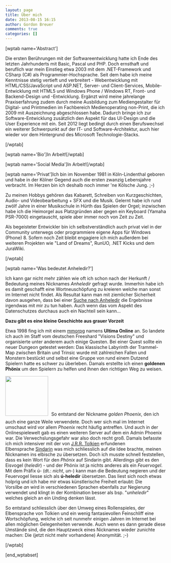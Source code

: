 ```yaml
---
layout: page
title: Über mich
date: 2013-08-15 16:15
author: Gordon Breuer
comments: true
categories: []
---
```

[wptab name='Abstract']

Die ersten Berührungen mit der Softwareentwicklung hatte ich Ende des letzten Jahrhunderts mit Basic, Pascal und PHP. Doch ernsthaft und beruflich war mein Einstieg etwa 2003 mit dem .NET-Framework und CSharp (C#) als Programmier-Hochsprache. Seit dem habe ich meine Kenntnisse stetig vertieft und verbreitert - Webentwicklung mit HTML/CSS/JavaScript und ASP.NET, Server- und Client-Services, Mobile-Entwicklung mit HTML5 und Windows Phone / Windows RT, Front- und Backend-Design und -Entwicklung. Ergänzt wird meine jahrelange Praxiserfahrung zudem durch meine Ausbildung zum Mediengestalter für Digital- und Printmedien im Fachbereich Medienoperating non-Print, die ich 2009 mit Auszeichnung abgeschlossen habe. Dadurch bringe ich zur Software-Entwicklung zusätzlich den Aspekt für das UI-Design und die User Experience mit ein. Seit 2012 liegt bedingt durch einen Berufswechsel ein weiterer Schwerpunkt auf der IT- und Software-Architektur, auch hier wieder vor dem Hintergrund des Microsoft Technologie-Stacks.

[/wptab]

[wptab name='Bio']In Arbeit![/wptab]

[wptab name='Social Media']In Arbeit![/wptab]

[wptab name='Privat']Ich bin im November 1981 in Köln-Lindenthal geboren und habe in der Kölner Gegend auch die ersten zwanzig Lebensjahre verbracht. Im Herzen bin ich deshalb noch immer 'ne Kölsche Jung. ;-)

Zu meinen Hobbys gehören das Kabarett, Schreiben von Kurzgeschichten, Audio- und Videobearbeitung + SFX und die Musik. Gelernt habe ich rund zwölf Jahre in einer Musikschule in Hürth das Spielen der Orgel; inzwischen habe ich die Heimorgel aus Platzgründen aber gegen ein Keyboard (Yamaha PSR-7000) eingetauscht, spiele aber immer noch von Zeit zu Zeit.

Als begeisteter Entwickler bin ich selbstverständlich auch privat viel in der Community unterwegs oder programmiere eigene Apps für Windows (Phone) 8. Sofern noch Zeit bleibt engagiere ich mich außerdem bei weiteren Projekten wie "Land of Dreams", RunUO, .NET Kicks und dem JuraWiki.

[/wptab]

[wptab name='Was bedeutet Anheledir?']

Ich kann gar nicht mehr zählen wie oft ich schon nach der Herkunft / Bedeutung meines Nicknames <em>Anheledir</em> gefragt wurde. Immerhin habe ich es damit geschafft eine Wortneuschöpfung zu kreieren welche man sonst im Internet nicht findet. Als Resultat kann man mit ziemlicher Sicherheit davon ausgehen, dass bei einer <a href="http://www.bing.com/search?setmkt=de-DE&amp;q=anheledir" target="_blank">Suche nach Anheledir</a> die Ergebnisse irgendwas mit mir zu tun haben. Auch wenn das vom Aspekt des Datenschutzes durchaus auch ein Nachteil sein kann...

<strong>Dazu gibt es eine kleine Geschichte aus grauer Vorzeit</strong>

Etwa 1998 fing ich mit einem <a href="http://de.wikipedia.org/wiki/Mmorpg">mmorpg</a> namens <strong>Ultima Online</strong> an. So landete ich auch im Staff vom deutschen Freeshard "Visions Destiny" und organisierte unter anderem auch einige Questen. Bei einer Quest sollte ein neuer Dungeon getestet werden: Das klassische Labyrinth der Trammel-Map zwischen Britain und Trinsic wurde mit zahlreichen Fallen und Monstern bestückt und selbst eine Gruppe von rund einem Dutzend Spielern hatte es schwer zu überleben. Damals erstellte ich einen <strong>goldenen Phönix</strong> um den Spielern zu helfen und ihnen den richtigen Weg zu weisen.

<img class="alignleft" style="margin-right: 10px; margin-bottom: 10px;" alt="" src="http://anheledirwp.blob.core.windows.net/wordpress/2007/08/Critter_Phoenix.jpg" width="134" height="124" border="0" />So entstand der Nickname <em>golden Phoenix</em>, den ich auch eine ganze Weile verwendete. Doch wer sich mal im Internet umschaut wird vor allem <em>Phoenix</em> recht häufig antreffen. Und auch in der Onlinespielewelt gab es einen weiteren Server auf dem ein Admin Phoenix war. Die Verwechslungsgefahr war also doch recht groß. Damals befasste ich mich intensiver mit der von <a href="http://de.wikipedia.org/wiki/J._R._R._Tolkien">J.R.R. Tolkien</a> erfundenen Elbensprache <a href="http://de.wikipedia.org/wiki/Sindarin#Sindarin">Sindarin</a> was mich schliesslich auf die Idee brachte, meinen Nicknamen ins elbische zu übersetzen. Doch ich musste schnell feststellen, dass es kein Wort für den <em>Phönix</em> auf Sindarin gibt. Allerdings gibt es den Eisvogel (<em>heledir</em>) - und der Phönix ist ja nichts anderes als ein <em>Feuervogel</em>. Mit dem Präfix ú- (dt.: <em>nicht</em>, <em>un-</em>) kann man die Bedeutung negieren und der Feuervogel liesse sich als <strong>ú-heledir</strong> übersetzen. Das liest sich noch etwas holprig und ich habe mir etwas künstlerische Freiheit erlaubt: Die Vorsilbe <em>an</em> wird in verschiedenen Sprachen ebenfalls zur Negierung verwendet und klingt in der Kombination besser als bsp. "<em>unheledir</em>" welches gleich an ein <em>Un</em>ding denken lässt.

So entstand schliesslich über den Umweg eines Rollenspieles, der Elbensprache von Tolkien und ein wenig fantasievollen Feinschliff eine Wortschöpfung, welche ich seit nunmehr einigen Jahren im Internet bei allen möglichen Gelegenheiten verwende. Auch wenn es dann gerade diese Umstände sind, die den Hauptzweck eines Nicknames wieder zunichte machen: Die (jetzt nicht mehr vorhandene) Anonymität. ;-)

[/wptab]

[end_wptabset]
